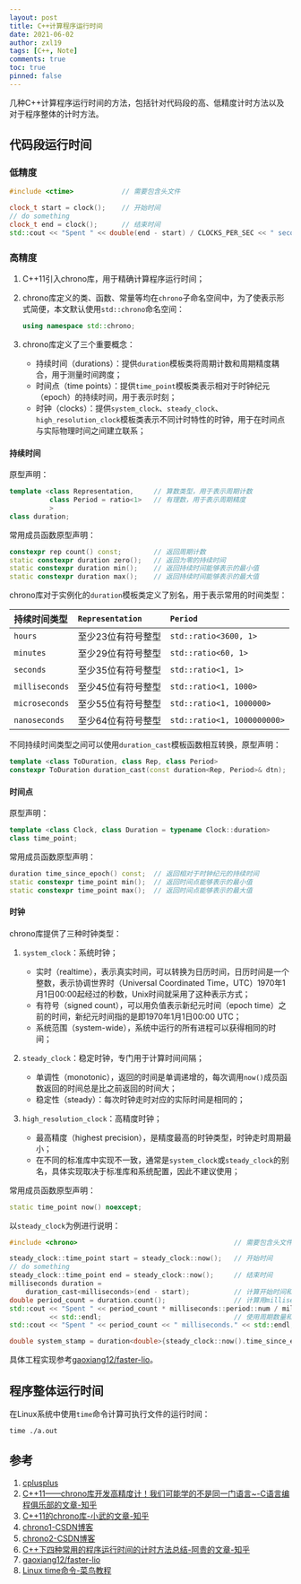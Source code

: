 ```yaml
---
layout: post
title: C++计算程序运行时间
date: 2021-06-02
author: zxl19
tags: [C++, Note]
comments: true
toc: true
pinned: false
---
```


几种C++计算程序运行时间的方法，包括针对代码段的高、低精度计时方法以及对于程序整体的计时方法。

<!-- more -->

## 代码段运行时间

### 低精度

```cpp
#include <ctime>            // 需要包含头文件

clock_t start = clock();    // 开始时间
// do something
clock_t end = clock();      // 结束时间
std::cout << "Spent " << double(end - start) / CLOCKS_PER_SEC << " seconds." << std::endl;  // 输出时间（单位：s）
```

### 高精度

1. C++11引入chrono库，用于精确计算程序运行时间；
2. chrono库定义的类、函数、常量等均在`chrono`子命名空间中，为了使表示形式简便，本文默认使用`std::chrono`命名空间：

    ```cpp
    using namespace std::chrono;
    ```

3. chrono库定义了三个重要概念：

    - 持续时间（durations）：提供`duration`模板类将周期计数和周期精度耦合，用于测量时间跨度；
    - 时间点（time points）：提供`time_point`模板类表示相对于时钟纪元（epoch）的持续时间，用于表示时刻；
    - 时钟（clocks）：提供`system_clock`、`steady_clock`、`high_resolution_clock`模板类表示不同计时特性的时钟，用于在时间点与实际物理时间之间建立联系；

#### 持续时间

原型声明：

```cpp
template <class Representation,     // 算数类型，用于表示周期计数
          class Period = ratio<1>   // 有理数，用于表示周期精度
          >
class duration;
```

常用成员函数原型声明：

```cpp
constexpr rep count() const;        // 返回周期计数
static constexpr duration zero();   // 返回为零的持续时间
static constexpr duration min();    // 返回持续时间能够表示的最小值
static constexpr duration max();    // 返回持续时间能够表示的最大值
```

chrono库对于实例化的`duration`模板类定义了别名，用于表示常用的时间类型：

| 持续时间类型 | `Representation` | `Period` |
| :--- | :--- | :--- |
| `hours` | 至少23位有符号整型 | `std::ratio<3600, 1>` |
| `minutes` | 至少29位有符号整型 | `std::ratio<60, 1>` |
| `seconds` | 至少35位有符号整型 | `std::ratio<1, 1>` |
| `milliseconds` | 至少45位有符号整型 | `std::ratio<1, 1000>` |
| `microseconds` | 至少55位有符号整型 | `std::ratio<1, 1000000>` |
| `nanoseconds` | 至少64位有符号整型 | `std::ratio<1, 1000000000>` |

不同持续时间类型之间可以使用`duration_cast`模板函数相互转换，原型声明：

```cpp
template <class ToDuration, class Rep, class Period>
constexpr ToDuration duration_cast(const duration<Rep, Period>& dtn);
```

#### 时间点

原型声明：

```cpp
template <class Clock, class Duration = typename Clock::duration>
class time_point;
```

常用成员函数原型声明：

```cpp
duration time_since_epoch() const;  // 返回相对于时钟纪元的持续时间
static constexpr time_point min();  // 返回时间点能够表示的最小值
static constexpr time_point max();  // 返回时间点能够表示的最大值
```

#### 时钟

chrono库提供了三种时钟类型：

1. `system_clock`：系统时钟；

    - 实时（realtime），表示真实时间，可以转换为日历时间，日历时间是一个整数，表示协调世界时（Universal Coordinated Time，UTC）1970年1月1日00:00起经过的秒数，Unix时间就采用了这种表示方式；
    - 有符号（signed count），可以用负值表示新纪元时间（epoch time）之前的时间，新纪元时间指的是即1970年1月1日00:00 UTC；
    - 系统范围（system-wide），系统中运行的所有进程可以获得相同的时间；

2. `steady_clock`：稳定时钟，专门用于计算时间间隔；

    - 单调性（monotonic），返回的时间是单调递增的，每次调用`now()`成员函数返回的时间总是比之前返回的时间大；
    - 稳定性（steady）：每次时钟走时对应的实际时间是相同的；

3. `high_resolution_clock`：高精度时钟；

    - 最高精度（highest precision），是精度最高的时钟类型，时钟走时周期最小；
    - 在不同的标准库中实现不一致，通常是`system_clock`或`steady_clock`的别名，具体实现取决于标准库和系统配置，因此不建议使用；

常用成员函数原型声明：

```cpp
static time_point now() noexcept;
```

以`steady_clock`为例进行说明：

```cpp
#include <chrono>                                       // 需要包含头文件

steady_clock::time_point start = steady_clock::now();   // 开始时间
// do something
steady_clock::time_point end = steady_clock::now();     // 结束时间
milliseconds duration =
    duration_cast<milliseconds>(end - start);           // 计算开始时间和结束时间之间用milliseconds表示的持续时间
double period_count = duration.count();                 // 计算用milliseconds表示的持续时间中有多少个周期
std::cout << "Spent " << period_count * milliseconds::period::num / milliseconds::period::den << " seconds."
          << std::endl;                                 // 使用周期数量和每个周期对应的时间计算运行时间（单位：s）
std::cout << "Spent " << period_count << " milliseconds." << std::endl; // 使用周期数量直接输出时间（单位：ms）

double system_stamp = duration<double>{steady_clock::now().time_since_epoch()}.count();
```

具体工程实现参考[gaoxiang12/faster-lio](https://github.com/gaoxiang12/faster-lio)。

## 程序整体运行时间

在Linux系统中使用`time`命令计算可执行文件的运行时间：

```shell
time ./a.out
```

## 参考

1. [cplusplus](http://www.cplusplus.com)
2. [C++11——chrono库开发高精度计！我们可能学的不是同一门语言~-C语言编程俱乐部的文章-知乎](https://zhuanlan.zhihu.com/p/194231797)
3. [C++11的chrono库-小武的文章-知乎](https://zhuanlan.zhihu.com/p/432564292)
4. [chrono1-CSDN博客](https://blog.csdn.net/oncealong/article/details/28599655)
5. [chrono2-CSDN博客](https://blog.csdn.net/u013390476/article/details/50209603)
6. [C++下四种常用的程序运行时间的计时方法总结-阿贵的文章-知乎](https://zhuanlan.zhihu.com/p/54665895)
7. [gaoxiang12/faster-lio](https://github.com/gaoxiang12/faster-lio)
8. [Linux time命令-菜鸟教程](https://www.runoob.com/linux/linux-comm-time.html)
